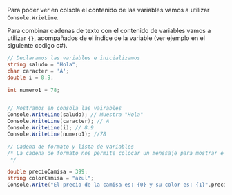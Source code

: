 Para poder ver en colsola el contenido de las variables vamos a utilizar `Console.WrieLine`.

Para combinar cadenas de texto con el contenido de variables vamos a utilizar `{}`, acompañados de el indice de la variable (ver ejemplo en el siguiente codigo c#).
```c#
// Declaramos las variables e inicializamos
string saludo = "Hola";
char caracter = 'A';
double i = 8.9;

int numero1 = 78;


// Mostramos en consola las vairables
Console.WriteLine(saludo); // Muestra "Hola"
Console.WriteLine(caracter); // A
Console.WriteLine(i); // 8.9
Console.WriteLine(numero1); //78

// Cadena de formato y lista de variables
/* La cadena de formato nos permite colocar un menssaje para mostrar e indicar cual es la variable que vamos a usar.
 */

double precioCamisa = 399;
string colorCamisa = "azul";
Console.Write("El precio de la camisa es: {0} y su color es: {1}",precioCamisa, colorCamisa); // El precio de la camisa es: 399 y su color es: azul
```
